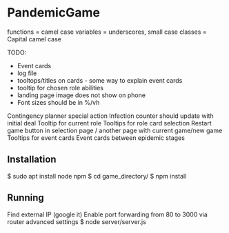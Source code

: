 # PandemicGame

functions = camel case
variables = underscores, small case
classes = Capital camel case

TODO:
* Event cards
* log file
* tooltops/titles on cards - some way to explain event cards
* tooltip for chosen role abilities
* landing page image does not show on phone
* Font sizes should be in %/vh

Contingency planner special action
Infection counter should update with initial deal
Tooltip for current role
Tooltips for role card selection
Restart game button in selection page / another page with current game/new game
Tooltips for event cards
Event cards between epidemic stages

## Installation

$ sudo apt install node npm
$ cd game_directory/
$ npm install

## Running

Find external IP (google it)
Enable port forwarding from 80 to 3000 via router advanced settings
$ node server/server.js
